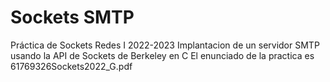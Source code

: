 # Sockets SMTP 
 Práctica de Sockets Redes I 2022-2023
 Implantacion de un servidor SMTP usando la API de Sockets de Berkeley en C
 El enunciado de la practica es 61769326Sockets2022_G.pdf